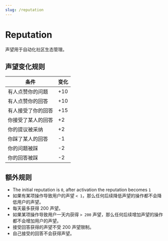 ```yaml
---
slug: /reputation
---
```


# Reputation

声望用于自动化社区生态管理。

## 声望变化规则

| 条件        | 变化  |
| --------- | --- |
| 有人点赞你的问题  | +10 |
| 有人点赞你的回答  | +10 |
| 有人接受了你的回答 | +15 |
| 你接受了某人的回答 | +2  |
| 你的提议被采纳   | +2  |
| 你踩了某人的回答  | -1  |
| 你的问题被踩    | -2  |
| 你的回答被踩    | -2  |

## 额外规则

- The initial reputation is `0`, after activation the reputation becomes `1`
- 如果有某项操作导致用户的声望 `< 1`，那么任何后续降低声望的操作都不会降低用户的声望。
- 每天最多获得 200 声望。
- 如果某项操作导致用户一天内获得 `> 200` 声望，那么任何后续增加声望的操作都不会增加用户的声望。
- 接受回答获得的声望不受 200 声望限制。
- 自己接受的回答不会获得声望。

